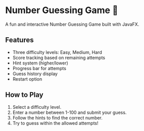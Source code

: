 # Number Guessing Game 🎯

A fun and interactive Number Guessing Game built with JavaFX.

## Features
- Three difficulty levels: Easy, Medium, Hard
- Score tracking based on remaining attempts
- Hint system (higher/lower)
- Progress bar for attempts
- Guess history display
- Restart option

## How to Play
1. Select a difficulty level.
2. Enter a number between 1-100 and submit your guess.
3. Follow the hints to find the correct number.
4. Try to guess within the allowed attempts! 

